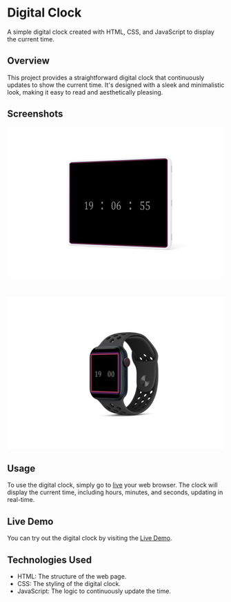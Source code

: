 # Digital Clock

A simple digital clock created with HTML, CSS, and JavaScript to display the current time.


## Overview

This project provides a straightforward digital clock that continuously updates to show the current time. It's designed with a sleek and minimalistic look, making it easy to read and aesthetically pleasing.

## Screenshots

 <p aling="center">
 <img src="ss/lp.png">
 </p>
 
 #
 <p aling="center">
 <img src="ss/swm.png">
 </p>

 
## Usage

To use the digital clock, simply go to [live](#live-demo) your web browser. The clock will display the current time, including hours, minutes, and seconds, updating in real-time.

## Live Demo

You can try out the digital clock by visiting the [Live Demo](https://diii.netlify.app/).

## Technologies Used

- HTML: The structure of the web page.
- CSS: The styling of the digital clock.
- JavaScript: The logic to continuously update the time.

 

